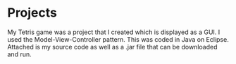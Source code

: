 # Projects

My Tetris game was a project that I created which is displayed as a GUI. I used the Model-View-Controller pattern. 
This was coded in Java on Eclipse. Attached is my source code as well as a .jar file that can be downloaded and run.
